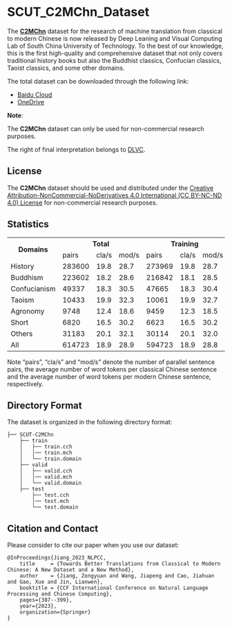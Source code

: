 # SCUT_C2MChn_Dataset
The [<strong>C2MChn</strong>](https://link.springer.com/chapter/10.1007/978-3-031-44693-1_31) dataset for the research of machine translation from classical to modern Chinese is now released by Deep Leaning and Visual Computing Lab of South China University of Technology. To the best of our knowledge, this is the first high-quality and comprehensive dataset that not only covers traditional history books but also the Buddhist classics, Confucian classics, Taoist classics, and some other domains.

The total dataset can be downloaded through the following link:
- [Baidu Cloud](https://pan.baidu.com/s/14RNCn0g4r-7fi7gtAoooxg?pwd=duq3)
- [OneDrive](https://1drv.ms/u/s!Aru0CK8Pf5hBikRWYPvo3LkvOti3?e=BnfrES)

<strong>Note</strong>:

The <strong>C2MChn</strong> dataset can only be used for non-commercial research purposes. 

The right of final interpretation belongs to [DLVC](https://github.com/HCIILAB).

## License
The <strong>C2MChn</strong> dataset should be used and distributed under the [Creative Attribution-NonCommercial-NoDerivatives 4.0 International (CC BY-NC-ND 4.0) License](https://creativecommons.org/licenses/by-nc-nd/4.0/) for non-commercial research purposes.

## Statistics
<table>
    <tr> <!-- 第二行数据 -->
        <th rowspan="2"> Domains </th>
        <th colspan="3"> Total </th>
        <th colspan="3"> Training </th>
        <th colspan="3"> Validation </th>
        <th colspan="3"> Test </th>
    </tr>
    <tr> <!-- 第三行数据 -->
    <td> pairs </td>
    <td> cla/s </td>
    <td> mod/s </td>
    <td> pairs </td>
    <td> cla/s </td>
    <td> mod/s </td>
    <td> pairs </td>
    <td> cla/s </td>
    <td> mod/s </td>
    <td> pairs </td>
    <td> cla/s </td>
    <td> mod/s </td>
    </tr>
    </tr>
    <tr> <!-- 第三行数据 -->
    <td> History </td>
    <td> 283600 </td>
    <td> 19.8 </td>
    <td> 28.7 </td>
    <td> 273969 </td>
    <td> 19.8 </td>
    <td> 28.7 </td>
    <td> 4707 </td>
    <td> 20.2 </td>
    <td> 29.4 </td>
    <td> 4924 </td>
    <td> 20.5 </td>
    <td> 29.9 </td>
    </tr>
    <tr> <!-- 第三行数据 -->
    <td> Buddhism </td>
    <td> 223602 </td>
    <td> 18.2 </td>
    <td> 28.6 </td>
    <td> 216842 </td>
    <td> 18.1 </td>
    <td> 28.5 </td>
    <td> 3509 </td>
    <td> 18.9 </td>
    <td> 29.8 </td>
    <td> 3251 </td>
    <td> 20.4 </td>
    <td> 32.5 </td>
    </tr>
    <tr> <!-- 第三行数据 -->
    <td> Confucianism </td>
    <td> 49337 </td>
    <td> 18.3 </td>
    <td> 30.5 </td>
    <td> 47665 </td>
    <td> 18.3 </td>
    <td> 30.4 </td>
    <td> 824 </td>
    <td> 18.6 </td>
    <td> 30.7 </td>
    <td> 858 </td>
    <td> 18.9 </td>
    <td> 31.6 </td>
    </tr>
    <tr> <!-- 第三行数据 -->
    <td> Taoism </td>
    <td> 10433 </td>
    <td> 19.9 </td>
    <td> 32.3 </td>
    <td> 10061 </td>
    <td> 19.9 </td>
    <td> 32.7 </td>
    <td> 187 </td>
    <td> 20.1 </td>
    <td> 32.6 </td>
    <td> 185 </td>
    <td> 19.4 </td>
    <td> 31.4 </td>
    </tr>
    <tr> <!-- 第三行数据 -->
    <td> Agronomy </td>
    <td> 9748 </td>
    <td> 12.4 </td>
    <td> 18.6 </td>
    <td> 9459 </td>
    <td> 12.3 </td>
    <td> 18.5 </td>
    <td> 162 </td>
    <td> 12.8 </td>
    <td> 19.4 </td>
    <td> 127 </td>
    <td> 14.0 </td>
    <td> 20.8 </td>
    </tr>
    <tr> <!-- 第三行数据 -->
    <td> Short </td>
    <td> 6820 </td>
    <td> 16.5 </td>
    <td> 30.2 </td>
    <td> 6623 </td>
    <td> 16.5 </td>
    <td> 30.2 </td>
    <td> 99 </td>
    <td> 15.6 </td>
    <td> 29.5 </td>
    <td> 98 </td>
    <td> 17.5 </td>
    <td> 31.3 </td>
    </tr>
    <tr> <!-- 第三行数据 -->
    <td> Others </td>
    <td> 31183 </td>
    <td> 20.1 </td>
    <td> 32.1 </td>
    <td> 30114 </td>
    <td> 20.1 </td>
    <td> 32.0 </td>
    <td> 512 </td>
    <td> 21.3 </td>
    <td> 33.8 </td>
    <td> 557 </td>
    <td> 21.1 </td>
    <td> 33.2 </td>
    </tr>
    </tr>
    <tr> <!-- 第三行数据 -->
    <td> All </td>
    <td> 614723 </td>
    <td> 18.9 </td>
    <td> 28.9 </td>
    <td> 594723 </td>
    <td> 18.9 </td>
    <td> 28.8 </td>
    <td> 10000 </td>
    <td> 19.5 </td>
    <td> 29.8 </td>
    <td> 10000 </td>
    <td> 20.3 </td>
    <td> 31.0 </td>
    </tr>
</table>

Note “pairs”, “cla/s” and “mod/s” denote the number of parallel sentence pairs, the average number of word tokens per classical Chinese sentence and the average number of word tokens per modern Chinese sentence, respectively.

## Directory Format
The dataset is organized in the following directory format:
```
├── SCUT-C2MChn
    ├── train
    │   ├── train.cch
    │   │── train.mch
    │   └── train.domain
    ├── valid
    │   ├── valid.cch
    │   │── valid.mch
    │   └── valid.domain
    ├── test
        ├── test.cch
        │── test.mch
        └── test.domain

```

## Citation and Contact
Please consider to cite our paper when you use our dataset:
```
@InProceedings{Jiang_2023_NLPCC,
    title     = {Towards Better Translations from Classical to Modern Chinese: A New Dataset and a New Method},
    author    = {Jiang, Zongyuan and Wang, Jiapeng and Cao, Jiahuan and Gao, Xue and Jin, Lianwen},
    booktitle = {CCF International Conference on Natural Language Processing and Chinese Computing},
    pages={387--399},
    year={2023},
    organization={Springer}
}
```
